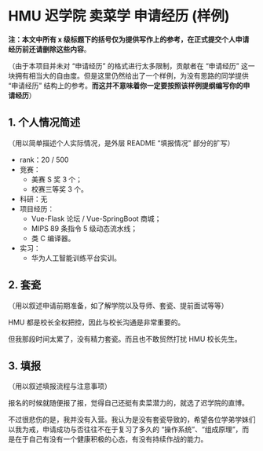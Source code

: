 # HMU 迟学院 卖菜学 申请经历 (样例)

**注：本文中所有 x 级标题下的括号仅为提供写作上的参考，在正式提交个人申请经历前还请删除这些内容**。

（由于本项目并未对 “申请经历” 的格式进行太多限制，贡献者在 “申请经历” 这一块拥有相当大的自由度。但是这里仍然给出了一个样例，为没有思路的同学提供 “申请经历” 结构上的参考。**而这并不意味着你一定要按照该样例提纲编写你的申请经历**）

## 1. 个人情况简述

（用以简单描述个人实际情况，是外层 README “填报情况” 部分的扩写）

* rank：20 / 500
* 竞赛：
  * 美赛 S 奖 3 个；
  * 校赛三等奖 3 个。
* 科研：无
* 项目经历：
  * Vue-Flask 论坛 / Vue-SpringBoot 商城；
  * MIPS 89 条指令 5 级动态流水线；
  * 类 C 编译器。
* 实习：
  * 华为人工智能训练平台实训。

## 2. 套瓷

（用以叙述申请前期准备，如了解学院以及导师、套瓷、提前面试等等）

HMU 都是校长全权把控，因此与校长沟通是非常重要的。

但我那段时间太累了，没有精力套瓷。而且也不敢贸然打扰 HMU 校长先生。

## 3. 填报

（用以叙述填报流程与注意事项）

报名的时候就随便报了报，觉得自己还挺有卖菜潜力的，就选了迟学院的直博。

不过很悲伤的是，我并没有入营。我认为是没有套瓷导致的，希望各位学弟学妹们以我为戒，申请成功与否往往不在于复习了多久的 “操作系统”、“组成原理”，而是在于自己有没有一个健康积极的心态，有没有持续作战的能力。
